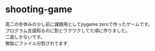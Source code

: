 # shooting-game
高二の冬休みの少し前に課題用としてpygame zeroで作ったゲームです。<br>プログラム言語知るのに割とワクワクしてた頃に作りました。<br>二面しかないです。<br>無駄にファイル分割されてます
